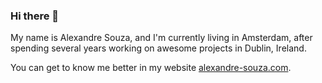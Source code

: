 ### Hi there 👋

My name is Alexandre Souza, and I'm currently living in Amsterdam, after spending several years working on awesome projects in Dublin, Ireland.

You can get to know me better in my website [alexandre-souza.com](https://alexandre-souza.com).

<!--
**alexz76/alexz76** is a ✨ _special_ ✨ repository because its `README.md` (this file) appears on your GitHub profile.

Here are some ideas to get you started:

- 🔭 I’m currently working on ...
- 🌱 I’m currently learning ...
- 👯 I’m looking to collaborate on ...
- 🤔 I’m looking for help with ...
- 💬 Ask me about ...
- 📫 How to reach me: ...
- 😄 Pronouns: ...
- ⚡ Fun fact: ...
-->

